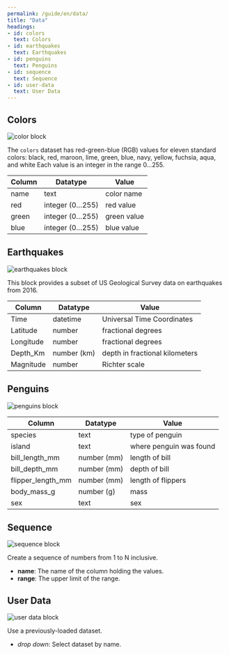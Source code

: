 ```yaml
---
permalink: /guide/en/data/
title: "Data"
headings:
- id: colors
  text: Colors
- id: earthquakes
  text: Earthquakes
- id: penguins
  text: Penguins
- id: sequence
  text: Sequence
- id: user-data
  text: User Data
---
```


## Colors

<img class="block" src="{{page.permalink | append: 'colors.png' | relative_url}}" alt="color block"/>

The `colors` dataset has red-green-blue (RGB) values for eleven standard colors:
black, red, maroon, lime, green, blue, navy, yellow, fuchsia, aqua, and white
Each value is an integer in the range 0…255.

| Column    | Datatype        | Value       |
| --------- | --------------- | ----------- |
| name      | text            | color name  |
| red       | integer (0…255) | red value   |
| green     | integer (0…255) | green value |
| blue      | integer (0…255) | blue value  |

## Earthquakes

<img class="block" src="{{page.permalink | append: 'earthquakes.png' | relative_url}}" alt="earthquakes block"/>

This block provides a subset of US Geological Survey data on earthquakes from 2016.

| Column    | Datatype    | Value |
| --------- | ----------- | ----- |
| Time      | datetime    | Universal Time Coordinates |
| Latitude  | number      | fractional degrees |
| Longitude | number      | fractional degrees |
| Depth_Km  | number (km) | depth in fractional kilometers |
| Magnitude | number      | Richter scale |

## Penguins

<img class="block" src="{{page.permalink | append: 'penguins.png' | relative_url}}" alt="penguins block"/>

| Column            | Datatype    | Value |
| ----------------- | ----------- | ----- |
| species           | text        | type of penguin |
| island            | text        | where penguin was found |
| bill_length_mm    | number (mm) | length of bill |
| bill_depth_mm     | number (mm) | depth of bill |
| flipper_length_mm | number (mm) | length of flippers |
| body_mass_g       | number (g)  | mass |
| sex               | text        | sex |

## Sequence

<img class="block" src="{{page.permalink | append: 'sequence.png' | relative_url}}" alt="sequence block"/>

Create a sequence of numbers from 1 to N inclusive.

- **name**: The name of the column holding the values.
- **range**: The upper limit of the range.

## User Data

<img class="block" src="{{page.permalink | append: 'user_data.png' | relative_url}}" alt="user data block"/>

Use a previously-loaded dataset.

- *drop down*: Select dataset by name.
